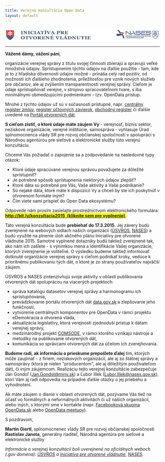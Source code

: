 ```yaml
---
title: Verejná konzultácia Open Data
layout: default
---
```


<img src="/public/logo-1050x100.png" align="center" />
<hr>

**Vážené dámy, vážení páni**,

organizácie verejnej správy z titulu svojej činnosti zbierajú a spravujú veľké množstvá údajov. Sprístupnením týchto údajov na ďalšie použitie - tam, kde je to z hľadiska dôvernosti údajov možné - prináša celý rad pozitív, od možnosti ich ďalšieho zhodnotenia, príležitosťou pre vznik nových služieb pre občanov, ale aj zvýšením transparentnosti verejnej správy. Cieľom je údaje sprístupňovať verejne, v strojovo spracovateľnom tvare, s iba minimálnymi obmedzujúcimi podmienkami - tzv. OpenData prístup.

Mnohé z týchto údajov už sú v súčasnosti prístupné, napr. [centrálny register zmlúv](https://www.crz.gov.sk/), [register účtovných závierok](http://www.registeruz.sk/), [obchodný register](http://www.orsr.sk/) či ďalšie uvedené na [Portáli otvorených dát](http://data.gov.sk/).

**S cieľom zistiť, o ktoré údaje máte záujem Vy** - verejnosť, biznis sektor, neziskové organizácie, verejné inštitúcie, samospráva - vyhlasuje Úrad splnomocnenca vlády SR pre rozvoj občianskej spoločnosti v spolupráci s Národnou agentúrou pre sieťové a elektronické služby túto verejnú konzultáciu.

Chceme Vás požiadať o zapojenie sa a zodpovedanie na nasledovné typy otázok:

- Ktoré údaje spracúvané verejnou správou považujete za dôležité sprístupniť?
- Je potrebné spôsob sprístupnenia niektorých údajov zlepšiť?
- Ktoré dáta sú potrebné pre Vás, Vaše aktivity a Vaše podnikanie?
- Sú nejaké dáta, ktoré máte k dispozícii Vy a chceli by ste ich poskytnúť v otvorenom formáte iným?
- Čím viete sami prispieť do Open Data ekosystému?

Odpovede nám prosím zasielajte prostredníctvom elektronického formulára: <span style="background-color: yellow;">**[http://bit.ly/konzultacia2015 &nbsp;(kliknite sem pre vyplnenie)](http://bit.ly/konzultacia2015)**.</span>

Táto verejná konzultácia bude **prebiehať do 17.3.2015**. Jej závery budú zverejnené na webových sídlach našich organizácií ([ÚSVROS](http://www.otvorenavlada.gov.sk/), [NASES](http://nases.gov.sk/)) a budú využité na plnenie úloh akčného plánu Iniciatívy pre otvorené vládnutie 2015. Samotné vyplnené dotazníky budú taktiež zverejnené tak, ako nám ich zašlete - s výnimkou mena a identifikácie Vašej organizácie, ktorých zverejnenie je voliteľné. O výsledku budeme taktiež informovať dotknuté organizácie verejnej správy s cieľom podnikať kroky, vedúce k prioritnému publikovaniu tých dát, o ktoré je zo strany používateľov najväčší záujem.

ÚSVROS a NASES zintenzívňujú svoje aktivity v oblasti publikovania otvorených dát spoluprácou na viacerých projektoch:

- správa katalógu datasetov verejnej správy a harmonogramu ich sprístupňovania,
- prevádzkovanie portálu otvorených dát [data.gov.sk](http://data.gov.sk/) a zlepšovanie jeho funkčnosti,
- vytvorenie centrálnych komponentov pre OpenData v rámci projektu eDemokracia a otvorená vláda,
- aktualizácia legislatívy, ktorá verejnosti zjednoduší prístup k dátam verejnej správy,
- medzinárodný projekt [COMSODE](http://www.comsode.eu/), v rámci ktorého vznikajú nástroje a metodiky na publikovanie otvorených dát,
- komunikácia so správcami otvorených dát za účelom ich zverejňovania.

**Budeme radi, ak informáciu o prieskume prepošlete ďalej** tím, ktorých môže zaujímať - z firiem, neziskových organizácií, ale aj zo štátnej správy a samosprávy (ktorá je nielen "producentom", ale aj dôležitým používateľom dát), či iným záujemcom. Realizáciu tejto verejnej konzultácie zabezpečuje Ján Gondoľ (Jan.Gondol@minv.sk) a Ľubor Illek (Lubor.Illek@nases.gov.sk), ktorí Vám aj radi odpovedia na prípadné ďalšie otázky o jej priebehu a vyhodnotení.

Ak máte záujem o dianie v oblasti otvorených dát, pozývame Vás tiež na účasť vo formálnych a neformálnych aktivitách či už našich organizácií, alebo iných, s ktorými sme v kontakte (napr. [Facebooková skupina OpenData.sk](https://www.facebook.com/groups/180824635305518/) alebo [OpenData meetupy](http://opendata.sk/)).

S pozdravom,

**Martin Giertl**, splnomocnenec vlády SR pre rozvoj občianskej spoločnosti
<br>
**Rastislav Janota**, generálny riaditeľ, Národná agentúra pre sieťové a elektronické služby

*Informácie o verejnej konzultácii boli uverejnené na oficiálnych weboch (.gov doména): [ÚSVROS](http://www.tretisektor.gov.sk/vyzva-verejna-konzultacia-datasety-verejnej-spravy/) a [Iniciatíva pre otvorené vládnutie](http://www.otvorenavlada.gov.sk/vyzva-verejna-konzultacia-datasety-verejnej-spravy/), [NASES](http://nases.gov.sk/26674/usvros-a-nases-vyhlasuju-verejnu-konzultaciu-s-cielom-zistit-zaujem-o-data-verejnej-spravy.php).*
